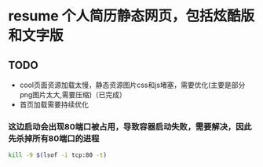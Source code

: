 # resume 个人简历静态网页，包括炫酷版和文字版

## TODO
- cool页面资源加载太慢，静态资源图片css和js堵塞，需要优化(主要是部分png图片太大,需要压缩)（已完成）
- 首页加载需要持续优化

### 这边启动会出现80端口被占用，导致容器启动失败，需要解决，因此先杀掉所有80端口的进程
```bash
kill -9 $(lsof -i tcp:80 -t)
```

